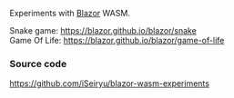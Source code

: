 Experiments with [Blazor](https://dotnet.microsoft.com/en-us/apps/aspnet/web-apps/blazor) WASM.

Snake game: https://blazor.github.io/blazor/snake  
Game Of Life: https://blazor.github.io/blazor/game-of-life

### Source code

https://github.com/iSeiryu/blazor-wasm-experiments
